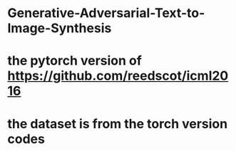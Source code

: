 # Generative-Adversarial-Text-to-Image-Synthesis
# the pytorch version of https://github.com/reedscot/icml2016
# the dataset is from the torch version codes
